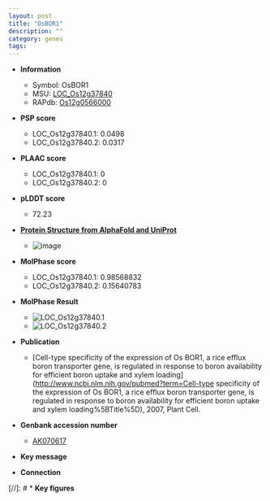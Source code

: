 ```yaml
---
layout: post
title: "OsBOR1"
description: ""
category: genes
tags: 
---
```


* **Information**  
    + Symbol: OsBOR1  
    + MSU: [LOC_Os12g37840](http://rice.plantbiology.msu.edu/cgi-bin/ORF_infopage.cgi?orf=LOC_Os12g37840)  
    + RAPdb: [Os12g0566000](http://rapdb.dna.affrc.go.jp/viewer/gbrowse_details/irgsp1?name=Os12g0566000)  

* **PSP score**  
    + LOC_Os12g37840.1: 0.0498 
    + LOC_Os12g37840.2: 0.0317 

* **PLAAC score**  
    + LOC_Os12g37840.1: 0 
    + LOC_Os12g37840.2: 0 

* **pLDDT score**
    + 72.23

* **[Protein Structure from AlphaFold and UniProt](https://www.uniprot.org/uniprotkb/Q2QNH0/entry#structure)**
    + ![image](https://ricepsp.github.io/images/Q2/AF-Q2QNH0-F1.png)

* **MolPhase score**
    + LOC_Os12g37840.1: 0.98568832
    + LOC_Os12g37840.2: 0.15640783

* **MolPhase Result**
    + ![LOC_Os12g37840.1](https://304243504.github.io/Pictures/LOC_Os12g/LOC_Os12g37840.1.png)
    + ![LOC_Os12g37840.2](https://304243504.github.io/Pictures/LOC_Os12g/LOC_Os12g37840.2.png)

* **Publication**  
    + [Cell-type specificity of the expression of Os BOR1, a rice efflux boron transporter gene, is regulated in response to boron availability for efficient boron uptake and xylem loading](http://www.ncbi.nlm.nih.gov/pubmed?term=Cell-type specificity of the expression of Os BOR1, a rice efflux boron transporter gene, is regulated in response to boron availability for efficient boron uptake and xylem loading%5BTitle%5D), 2007, Plant Cell.

* **Genbank accession number**  
    + [AK070617](http://www.ncbi.nlm.nih.gov/nuccore/AK070617)

* **Key message**  

* **Connection**  

[//]: # * **Key figures**  


